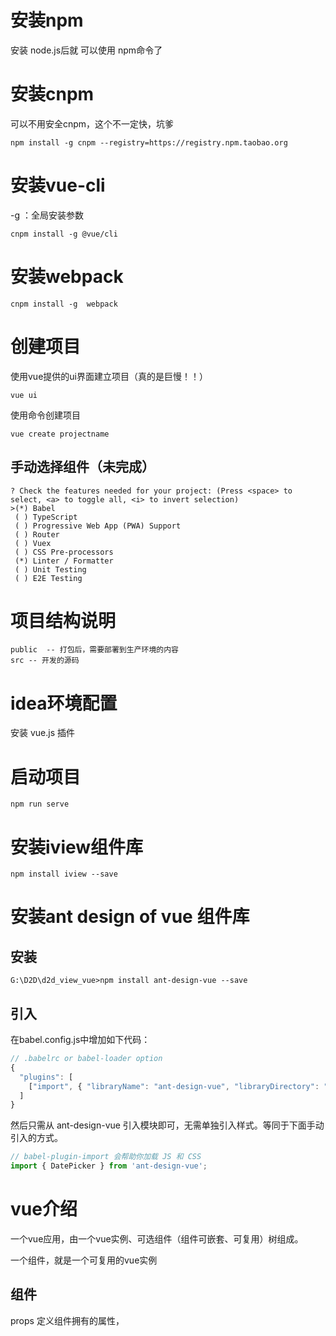 # 安装npm

安装 node.js后就 可以使用 npm命令了

# 安装cnpm

可以不用安全cnpm，这个不一定快，坑爹

```
npm install -g cnpm --registry=https://registry.npm.taobao.org
```

# 安装vue-cli

-g ：全局安装参数

```
cnpm install -g @vue/cli
```

# 安装webpack

```
cnpm install -g  webpack
```





# 创建项目

使用vue提供的ui界面建立项目（真的是巨慢！！）

```
vue ui
```

使用命令创建项目

```
vue create projectname
```

## 手动选择组件（未完成）

```
? Check the features needed for your project: (Press <space> to select, <a> to toggle all, <i> to invert selection)
>(*) Babel
 ( ) TypeScript
 ( ) Progressive Web App (PWA) Support
 ( ) Router
 ( ) Vuex
 ( ) CSS Pre-processors
 (*) Linter / Formatter
 ( ) Unit Testing
 ( ) E2E Testing   
```





# 项目结构说明

```
public  -- 打包后，需要部署到生产环境的内容
src -- 开发的源码
```



# idea环境配置 

安装 vue.js 插件 

# 启动项目

```
npm run serve
```

# 安装iview组件库

```
npm install iview --save
```



# 安装ant design of vue 组件库

## 安装

```dos
G:\D2D\d2d_view_vue>npm install ant-design-vue --save
```

## 引入

在babel.config.js中增加如下代码：

```jsx
// .babelrc or babel-loader option
{
  "plugins": [
    ["import", { "libraryName": "ant-design-vue", "libraryDirectory": "es", "style": "css" }] // `style: true` 会加载 less 文件
  ]
}
```

然后只需从 ant-design-vue 引入模块即可，无需单独引入样式。等同于下面手动引入的方式。

```jsx
// babel-plugin-import 会帮助你加载 JS 和 CSS
import { DatePicker } from 'ant-design-vue';
```

# vue介绍

一个vue应用，由一个vue实例、可选组件（组件可嵌套、可复用）树组成。



一个组件，就是一个可复用的vue实例

## 组件

props 定义组件拥有的属性，